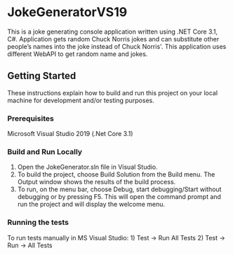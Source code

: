 # JokeGeneratorVS19

This is a joke generating console application written using .NET Core 3.1, C#. Application gets random Chuck Norris jokes and can substitute other people’s names into the joke instead of Chuck Norris'. This application uses different WebAPI to get random name and jokes.

## Getting Started  
These instructions explain how to build and run this project on your local machine for development and/or testing purposes.  

### Prerequisites  
Microsoft Visual Studio 2019 (.Net Core 3.1)    

### Build and Run Locally
1.	Open the JokeGenerator.sln file in Visual Studio.
2.	To build the project, choose Build Solution from the Build menu. The Output window shows the results of the build process.
3.	To run, on the menu bar, choose Debug, start debugging/Start without debugging or by pressing F5. This will open the command prompt and run the project and will display the welcome menu.

### Running the tests
To run tests manually in MS Visual Studio: 
          1) Test -> Run All Tests
          2) Test -> Run -> All Tests
